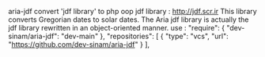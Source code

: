 aria-jdf convert 'jdf library' to php oop 
jdf library : http://jdf.scr.ir
This library converts Gregorian dates to solar dates. The Aria jdf library is actually the jdf library rewritten in an object-oriented manner.
use :
"require": {
        "dev-sinam/aria-jdf": "dev-main"
    },
    "repositories": [
        {
            "type": "vcs",
            "url": "https://github.com/dev-sinam/aria-jdf"
        }
    ],
